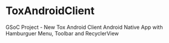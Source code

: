 # ToxAndroidClient
GSoC Project - New Tox Android Client 
Android Native App with Hamburguer Menu, Toolbar and RecyclerView
